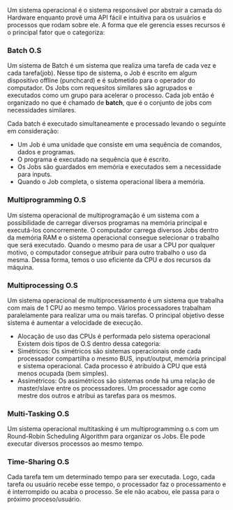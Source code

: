 Um sistema operacional é o sistema responsável por abstrair a camada do Hardware enquanto provê uma API fácil e intuitiva para os usuários e processos que rodam sobre ele. A forma que ele gerencia esses recursos é o principal fator que o categoriza:

### Batch O.S
Um sistema de Batch é um sistema que realiza uma tarefa de cada vez e cada tarefa(job). Nesse tipo de sistema, o Job é escrito em algum dispositivo offline (punchcard) e é submetido para o operador do computador. Os Jobs com requesitos similares são agrupados e executados como um grupo para acelerar o processo. Cada job então é organizado no que é chamado de **batch**, que é o conjunto de jobs com necessidades similares.

Cada batch é executado simultaneamente e processado levando o seguinte em consideração:

- Um Job é uma unidade que consiste em uma sequência de comandos, dados e programas.
- O programa é executado na sequência que é escrito.
- Os Jobs são guardados em memória e executados sem a necessidade para inputs.
- Quando o Job completa, o sistema operacional libera a memória.

### Multiprogramming O.S 
Um sistema operacional de multiprogramação é um sistema com a possibilidade de carregar diversos programas na memória principal e executá-los concorremente. O computador carrega diversos Jobs dentro da memória RAM e o sistema operacional consegue selecionar o trabalho que será executado. Quando o mesmo para de usar a CPU por qualquer motivo, o computador consegue atribuir para outro trabalho o uso da mesma. Dessa forma, temos o uso eficiente da CPU e dos recursos da máquina.

### Multiprocessing O.S
Um sistema operacional de multiprocessamento é um sistema que trabalha com mais de 1 CPU ao mesmo tempo. Vários processadores trabalham paralelamente para realizar uma ou mais tarefas. O principal objetivo desse sistema é aumentar a velocidade de execução.
- Alocação de uso das CPUs é performada pelo sistema operacional 
Existem dois tipos de O.S dentro dessa categoria:
- Simétricos: Os simétricos são sistemas operacionais onde cada processador compartilha o mesmo BUS, input/output, memória principal e sistema operacional. Cada processo é atribuido à CPU que está menos ocupada (bem simples).
- Assimétricos: Os assimétricos são sistemas onde há uma relação de master/slave entre os processadores. Um processador age como mestre dos outros e atribui as tarefas para os mesmos.

### Multi-Tasking O.S
Um sistema operacional multitasking é um multiprogramming o.s com um Round-Robin Scheduling Algorithm para organizar os Jobs. Ele pode executar diversos processos ao mesmo tempo.

### Time-Sharing O.S
Cada tarefa tem um determinado tempo para ser executada. Logo, cada tarefa ou usuário recebe esse tempo, o processador faz o processamento e é interrompido ou acaba o processo. Se ele não acabou, ele passa para o próximo proceso/usuário.